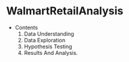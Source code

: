 # WalmartRetailAnalysis
 * Contents 
    1. Data Understanding
    2. Data Exploration
    3. Hypothesis Testing
    4. Results And Analysis.
  

